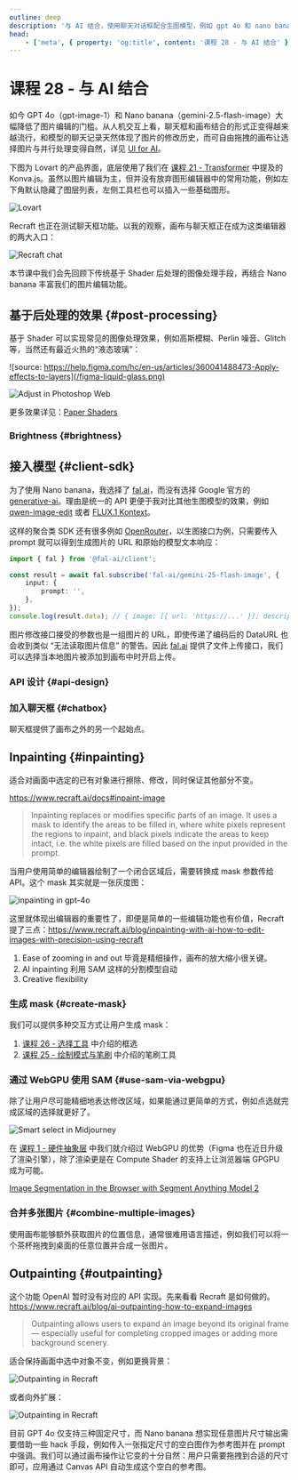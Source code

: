 ```yaml
---
outline: deep
description: '与 AI 结合，使用聊天对话框配合生图模型，例如 gpt 4o 和 nano banana'
head:
    - ['meta', { property: 'og:title', content: '课程 28 - 与 AI 结合' }]
---
```


<script setup>
import WhenCanvasMeetsChat from '../../components/WhenCanvasMeetsChat.vue'
</script>

# 课程 28 - 与 AI 结合

如今 GPT 4o（gpt-image-1）和 Nano banana（gemini-2.5-flash-image）大幅降低了图片编辑的门槛。从人机交互上看，聊天框和画布结合的形式正变得越来越流行，和模型的聊天记录天然体现了图片的修改历史，而可自由拖拽的画布让选择图片与并行处理变得自然，详见 [UI for AI]。

下图为 Lovart 的产品界面，底层使用了我们在 [课程 21 - Transformer] 中提及的 Konva.js。虽然以图片编辑为主，但并没有放弃图形编辑器中的常用功能，例如左下角默认隐藏了图层列表，左侧工具栏也可以插入一些基础图形。

![Lovart](/lovart.png)

Recraft 也正在测试聊天框功能。以我的观察，画布与聊天框正在成为这类编辑器的两大入口：

![Recraft chat](/recraft-chat.png)

本节课中我们会先回顾下传统基于 Shader 后处理的图像处理手段，再结合 Nano banana 丰富我们的图片编辑功能。

<WhenCanvasMeetsChat />

## 基于后处理的效果 {#post-processing}

基于 Shader 可以实现常见的图像处理效果，例如高斯模糊、Perlin 噪音、Glitch 等，当然还有最近火热的“液态玻璃”：

![source: https://help.figma.com/hc/en-us/articles/360041488473-Apply-effects-to-layers](/figma-liquid-glass.png)

![Adjust in Photoshop Web](/adjust-ps-web.png)

更多效果详见：[Paper Shaders]

### Brightness {#brightness}

## 接入模型 {#client-sdk}

为了使用 Nano banana，我选择了 [fal.ai]，而没有选择 Google 官方的 [generative-ai]。理由是统一的 API 更便于我对比其他生图模型的效果，例如 [qwen-image-edit] 或者 [FLUX.1 Kontext]。

这样的聚合类 SDK 还有很多例如 [OpenRouter]，以生图接口为例，只需要传入 prompt 就可以得到生成图片的 URL 和原始的模型文本响应：

```ts
import { fal } from '@fal-ai/client';

const result = await fal.subscribe('fal-ai/gemini-25-flash-image', {
    input: {
        prompt: '',
    },
});
console.log(result.data); // { image: [{ url: 'https://...' }]; description: 'Sure, this is your image:' }
```

图片修改接口接受的参数也是一组图片的 URL，即使传递了编码后的 DataURL 也会收到类似 “无法读取图片信息” 的警告。因此 [fal.ai] 提供了文件上传接口，我们可以选择当本地图片被添加到画布中时开启上传。

### API 设计 {#api-design}

### 加入聊天框 {#chatbox}

聊天框提供了画布之外的另一个起始点。

## Inpainting {#inpainting}

适合对画面中选定的已有对象进行擦除、修改，同时保证其他部分不变。

<https://www.recraft.ai/docs#inpaint-image>

> Inpainting replaces or modifies specific parts of an image. It uses a mask to identify the areas to be filled in, where white pixels represent the regions to inpaint, and black pixels indicate the areas to keep intact, i.e. the white pixels are filled based on the input provided in the prompt.

当用户使用简单的编辑器绘制了一个闭合区域后，需要转换成 mask 参数传给 API。这个 mask 其实就是一张灰度图：

![inpainting in gpt-4o](/inpainting.webp)

这里就体现出编辑器的重要性了，即便是简单的一些编辑功能也有价值，Recraft 提了三点：<https://www.recraft.ai/blog/inpainting-with-ai-how-to-edit-images-with-precision-using-recraft>

1. Ease of zooming in and out 毕竟是精细操作，画布的放大缩小很关键。
2. AI inpainting 利用 SAM 这样的分割模型自动
3. Creative flexibility

### 生成 mask {#create-mask}

我们可以提供多种交互方式让用户生成 mask：

1. [课程 26 - 选择工具] 中介绍的框选
2. [课程 25 - 绘制模式与笔刷] 中介绍的笔刷工具

### 通过 WebGPU 使用 SAM {#use-sam-via-webgpu}

除了让用户尽可能精细地表达修改区域，如果能通过更简单的方式，例如点选就完成区域的选择就更好了。

![Smart select in Midjourney](/midjourney-smart-select.jpeg)

在 [课程 1 - 硬件抽象层] 中我们就介绍过 WebGPU 的优势（Figma 也在近日升级了渲染引擎），除了渲染更是在 Compute Shader 的支持上让浏览器端 GPGPU 成为可能。

[Image Segmentation in the Browser with Segment Anything Model 2]

### 合并多张图片 {#combine-multiple-images}

使用画布能够额外获取图片的位置信息，通常很难用语言描述，例如我们可以将一个茶杯拖拽到桌面的任意位置并合成一张图片。

## Outpainting {#outpainting}

这个功能 OpenAI 暂时没有对应的 API 实现。先来看看 Recraft 是如何做的。<https://www.recraft.ai/blog/ai-outpainting-how-to-expand-images>

> Outpainting allows users to expand an image beyond its original frame — especially useful for completing cropped images or adding more background scenery.

适合保持画面中选中对象不变，例如更换背景：

![Outpainting in Recraft](/outpainting-fixed.webp)

或者向外扩展：

![Outpainting in Recraft](/outpainting.webp)

目前 GPT 4o 仅支持三种固定尺寸，而 Nano banana 想实现任意图片尺寸输出需要借助一些 hack 手段，例如传入一张指定尺寸的空白图作为参考图并在 prompt 中强调。我们可以通过画布操作让它变的十分自然：用户只需要拖拽到合适的尺寸即可，应用通过 Canvas API 自动生成这个空白的参考图。

[课程 21 - Transformer]: /zh/guide/lesson-021
[UI for AI]: https://medium.com/ui-for-ai
[课程 1 - 硬件抽象层]: /zh/guide/lesson-001#hardware-abstraction-layers
[Image Segmentation in the Browser with Segment Anything Model 2]: https://medium.com/@geronimo7/in-browser-image-segmentation-with-segment-anything-model-2-c72680170d92
[fal.ai]: https://fal.ai/
[OpenRouter]: https://openrouter.ai/
[qwen-image-edit]: https://fal.ai/models/fal-ai/qwen-image-edit
[FLUX.1 Kontext]: https://fal.ai/models/fal-ai/flux-pro/kontext
[generative-ai]: https://cloud.google.com/vertex-ai/generative-ai/docs/learn/model-versions
[课程 26 - 选择工具]: /zh/guide/lesson-026#marquee-selection
[课程 25 - 绘制模式与笔刷]: /zh/guide/lesson-025#brush-mode
[Paper Shaders]: https://shaders.paper.design/
